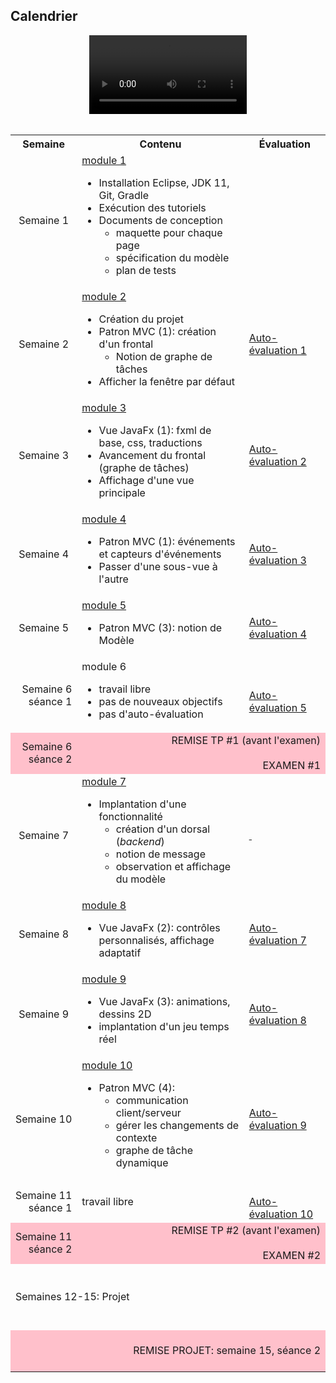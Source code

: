 ## Calendrier

<center>
<video width="50%" src="/cegep/420-4F5-MO/presentation/calendrier.mp4" type="video/mp4" controls>
</center>


<br>

<table>
<tr>
	<th>Semaine
	</th>
	<th>Contenu
	</th>
	<th>Évaluation
	</th>
</tr>
<tr>
	<td style="text-align:center;">Semaine 1
	</td>
	<td>
	<a href="/cegep/420-4F5-MO/modules/01/">module 1</a>
	<ul>
	    <li> Installation Eclipse, JDK 11, Git, Gradle
	    <li> Exécution des tutoriels
	    <li> Documents de conception
	    <ul>
	        <li> maquette pour chaque page
	        <li> spécification du modèle
	        <li> plan de tests
	    </ul>
	</ul>
	<td>&nbsp;</td>
</tr>
<tr>
	<td style="text-align:center;">Semaine 2
	</td>
	<td>
	<a href="/cegep/420-4F5-MO/modules/02/">module 2</a>
	<ul>
	    <li> Création du projet
	    <li> Patron MVC (1): création d'un frontal
	        <ul>
	            <li>Notion de graphe de tâches
	        </ul>
	    <li> Afficher la fenêtre par défaut
	</ul>
	</td>
	<td>
    <a href="" target="_blank">Auto-évaluation&nbsp;1</a>
	</td>
</tr>
<tr>
	<td style="text-align:center;">Semaine 3
	</td>
	<td>
	<a href="/cegep/420-4F5-MO/modules/03/">module 3</a>
	<ul>
	    <li> Vue JavaFx (1): fxml de base, css, traductions
	    <li> Avancement du frontal (graphe de tâches)
	    <li> Affichage d'une vue principale
	</ul>
	</td>
	<td>
    <a href="" target="_blank">Auto-évaluation&nbsp;2</a>
	</td>
<tr>
	<td style="text-align:center;">Semaine 4
	</td>
	<td>
	<a href="/cegep/420-4F5-MO/modules/04/">module 4</a>
	<ul>
	    <li> Patron MVC (1): événements et capteurs d'événements
	    <li> Passer d'une sous-vue à l'autre
	</ul>
	</td>
	<td>
    <a href="" target="_blank">Auto-évaluation&nbsp;3</a>
	</td>
</tr>
<tr>
	<td style="text-align:center;">Semaine 5
	</td>
	<td>
	<a href="/cegep/420-4F5-MO/modules/05/">module 5</a>
	<ul>
	    <li> Patron MVC (3): notion de Modèle
	</ul>
	</td>
	<td>
    <a href="" target="_blank">Auto-évaluation&nbsp;4</a>
	</td>
</tr>


<tr>
	<td style="text-align:right;">Semaine 6<br>séance 1
	</td>
	<td>
	module 6
	<ul>
	    <li>travail libre
	    <li>pas de nouveaux objectifs
	    <li>pas d'auto-évaluation
	</ul>
	<td>
    <br><a href="" target="_blank">Auto-évaluation&nbsp;5</a>
	</td>
</tr>
<tr>
<td style="text-align:right;background-color:pink">
Semaine 6<br>séance 2
</td>
	<td colspan="2" style="text-align:right;background-color:pink">
	REMISE TP #1 (avant l'examen)<br><br>
	EXAMEN #1
	</td>
</tr>


<tr>
	<td style="text-align:center;">Semaine 7
	</td>
	<td>
	<a href="/cegep/420-4F5-MO/modules/07/">module 7</a>
	<ul>
	    <li> Implantation d'une fonctionnalité
	        <ul> 
	        <li> création d'un dorsal (<i>backend</i>)
	        <li> notion de message
	        <li> observation et affichage du modèle
	        </ul>
	</ul>
	</td>
	<td>
    <a href="" target="_blank">&nbsp;</a>
	</td>
</tr>

<tr>
	<td style="text-align:center;">Semaine 8
	</td>
	<td>
	<a href="/cegep/420-4F5-MO/modules/08/">module 8</a>
	<ul>
	    <li> Vue JavaFx (2): contrôles personnalisés, affichage adaptatif
	</ul>
	</td>
	<td>
    <a href="" target="_blank">Auto-évaluation&nbsp;7</a>
	</td>
</tr>

<tr>
	<td style="text-align:center;">Semaine 9
	</td>
	<td>
	<a href="/cegep/420-4F5-MO/modules/09/">module 9</a>
	<ul>
	    <li> Vue JavaFx (3): animations, dessins 2D
	    <li> implantation d'un jeu temps réel
	</ul>
	</td>
	<td>
    <a href="" target="_blank">Auto-évaluation&nbsp;8</a>
	</td>
</tr>

<tr>
	<td style="text-align:center;">Semaine 10
	</td>
	<td>
	<a href="/cegep/420-4F5-MO/modules/10/">module 10</a>
	<ul>
	    <li> Patron MVC (4): 
	    <ul>
	    <li> communication client/serveur
	    <li> gérer les changements de contexte
	    <li> graphe de tâche dynamique
	    </ul>
	</ul>
	</td>
	<td>
    <a href="" target="_blank">Auto-évaluation&nbsp;9</a>
	</td>
</tr>

<tr>
	<td style="text-align:right;">Semaine&nbsp;11<br>séance 1
	</td>
	<td>
	travail libre
	<td>
    <br><a href="" target="_blank">Auto-évaluation&nbsp;10</a>
	</td>
</tr>
<tr>
	<td style="text-align:right;background-color:pink">Semaine&nbsp;11<br>séance 2</td>
	<td colspan="2" style="text-align:right;background-color:pink">
	REMISE TP #2 (avant l'examen) <br><br>
	EXAMEN #2
	</td>
</tr>

<tr>
	<td colspan="3" style="text-align:left">
	<br>
	<br>
	Semaines 12-15: Projet
	<br>
	<br>&nbsp;
	</td>
</tr>
<tr>
	<td colspan="3" style="text-align:right;background-color:pink">
	<br>
	REMISE PROJET: semaine 15, séance 2
	<br>&nbsp;
	</td>
</tr>

</table>


